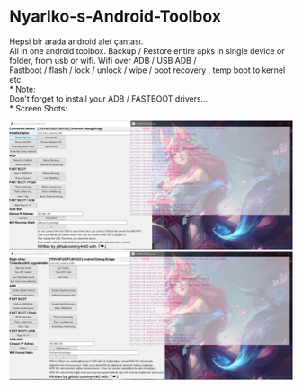 # Nyarlko-s-Android-Toolbox
Hepsi bir arada android alet çantası. 
<br>All in one android toolbox. Backup / Restore entire apks in single device or folder, from usb or wifi. Wifi over ADB / USB ADB / <br>Fastboot / flash /  lock / unlock / wipe / boot recovery , temp boot to kernel etc.
<br>* Note:
<br>Don't forget to install your ADB / FASTBOOT drivers...
 <br>* Screen Shots:
<p align="center">
    <img src="1.jpg">
    <img src="2.jpg">
